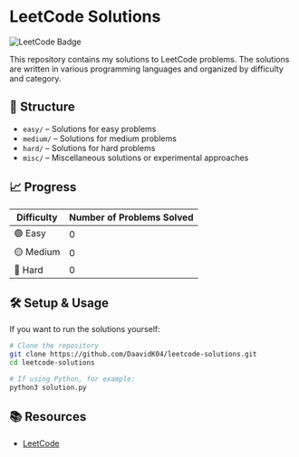 # LeetCode Solutions

![LeetCode Badge](https://img.shields.io/badge/Solved-0-blue?style=flat-square&logo=leetcode)

This repository contains my solutions to LeetCode problems. The solutions are written in various programming languages and organized by difficulty and category.

## 📌 Structure

- `easy/` – Solutions for easy problems
- `medium/` – Solutions for medium problems
- `hard/` – Solutions for hard problems
- `misc/` – Miscellaneous solutions or experimental approaches

## 📈 Progress

| Difficulty | Number of Problems Solved |
|------------|--------------------------|
| 🟢 Easy | 0 |
| 🟡 Medium | 0 |
| 🔴 Hard | 0 |

## 🛠️ Setup & Usage
If you want to run the solutions yourself:
```bash
# Clone the repository
git clone https://github.com/DaavidK04/leetcode-solutions.git
cd leetcode-solutions

# If using Python, for example:
python3 solution.py
```

## 📚 Resources
- [LeetCode](https://leetcode.com/)
